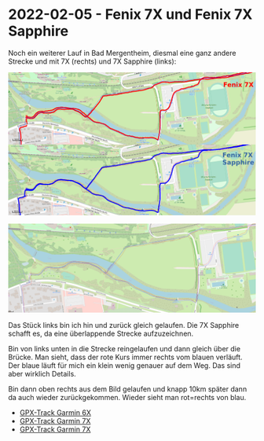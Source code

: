 2022-02-05 - Fenix 7X und Fenix 7X Sapphire
===========================================

Noch ein weiterer Lauf in Bad Mergentheim, diesmal eine
ganz andere Strecke und mit 7X (rechts) und 7X Sapphire (links):

![Vergleich 7X-7XSapphire](/images/2022-02-05_2_vergleich-bad-mergentheim.png)

![Vergleich 7X-7XSapphire](/images/2022-02-05_2_vergleich-bad-mergentheim2.png)

Das Stück links bin ich hin und zurück gleich gelaufen. Die 7X Sapphire schafft es, da eine überlappende Strecke aufzuzeichnen.

Bin von links unten in die Strecke reingelaufen und dann gleich über die Brücke.
Man sieht, dass der rote Kurs immer rechts vom blauen verläuft. Der blaue läuft
für mich ein klein wenig genauer auf dem Weg. Das sind aber wirklich Details.

Bin dann oben rechts aus dem Bild gelaufen und knapp 10km später dann da auch wieder zurückgekommen.
Wieder sieht man rot=rechts von blau.

- [GPX-Track Garmin 6X](/data/2022-02-04_2_6x.gpx)
- [GPX-Track Garmin 7X](/data/2022-02-04_2_7x.gpx)
- [GPX-Track Garmin 7X](/data/2022-02-04_2_7x-sapphire.gpx)
